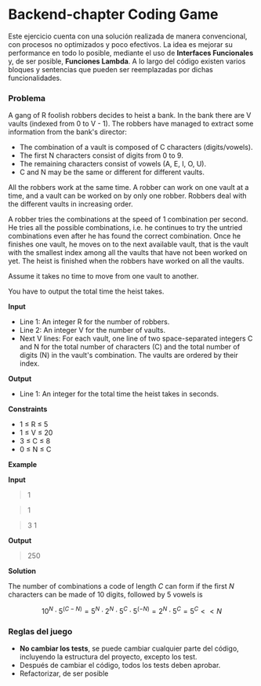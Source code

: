 # Backend-chapter Coding Game

Este ejercicio cuenta con una solución realizada de manera convencional, con procesos no optimizados y poco efectivos. La idea es mejorar su performance
en todo lo posible, mediante el uso de **Interfaces Funcionales** y, de ser posible, **Funciones Lambda**. A lo largo del código existen varios bloques y
sentencias que pueden ser reemplazadas por dichas funcionalidades.

### Problema

A gang of R foolish robbers decides to heist a bank. In the bank there are V vaults (indexed from 0 to V - 1). The robbers have managed to extract some information from the bank's director:
- The combination of a vault is composed of C characters (digits/vowels).
- The first N characters consist of digits from 0 to 9.
- The remaining characters consist of vowels (A, E, I, O, U).
- C and N may be the same or different for different vaults.

All the robbers work at the same time. A robber can work on one vault at a time, and a vault can be worked on by only one robber. Robbers deal with the different vaults in increasing order.

A robber tries the combinations at the speed of 1 combination per second. He tries all the possible combinations, i.e. he continues to try the untried combinations even after he has found the correct combination. Once he finishes one vault, he moves on to the next available vault, that is the vault with the smallest index among all the vaults that have not been worked on yet. The heist is finished when the robbers have worked on all the vaults.

Assume it takes no time to move from one vault to another.

You have to output the total time the heist takes.

**Input**

* Line 1: An integer R for the number of robbers.
* Line 2: An integer V for the number of vaults.
* Next V lines: For each vault, one line of two space-separated integers C and N for the total number of characters (C) and the total number of digits (N) in the vault's combination. The vaults are ordered by their index.

**Output**

* Line 1: An integer for the total time the heist takes in seconds.

**Constraints**

- 1 ≤ R ≤ 5
- 1 ≤ V ≤ 20
- 3 ≤ C ≤ 8
- 0 ≤ N ≤ C

**Example**

**Input**

> 1

> 1

> 3 1

**Output**

> 250

**Solution**

The number of combinations a code of length _C_ can form if the first _N_ characters can be made of 10 digits, followed by 5 vowels is
```math
10^N ⋅ 5^(C−N) = 5^N ⋅ 2^N ⋅ 5^C ⋅ 5^(−N) = 2^N ⋅ 5^C = 5^C << N
```



### Reglas del juego

* **No cambiar los tests**, se puede cambiar cualquier parte del código, incluyendo la estructura del proyecto, excepto los test.
* Después de cambiar el código, todos los tests deben aprobar.
* Refactorizar, de ser posible
